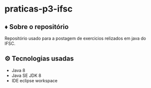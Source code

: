 # praticas-p3-ifsc

## ♦ Sobre o repositório 

Repositório usado para a postagem de exercicios relizados em java do IFSC.

## ⚙ Tecnologias usadas

- Java 8
- Java SE JDK 8
- IDE eclipse workspace


